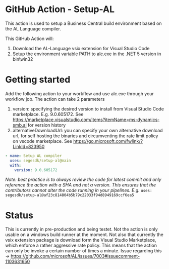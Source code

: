 # GitHub Action - Setup-AL
This action is used to setup a Business Central build environment based on the AL Language compiler. 

This GitHub Action will:
  1. Download the AL-Language vsix extension for Visual Studio Code
  2. Setup the environment variable PATH to alc.exe in the .NET 5 version in bin\win32
 

# Getting started

Add the following action to your workflow and use alc.exe through your workflow job. The action can take 2 parameters

1. version: specifying the desired version to install from Visual Studio Code marketplace. E.g. 9.0.605172. See https://marketplace.visualstudio.com/items?itemName=ms-dynamics-smb.al for version history
2. alternativeDownloadUrl: you can specify your own alternative download url, for self hosting the binaries and circumventing the rate limit policy on vscode marketplace. See https://go.microsoft.com/fwlink/?LinkId=823950

```yaml
- name: Setup AL compiler
  uses: segesdk/setup-al@main
  with:
    version: 9.0.605172
```
*Note: best practice is to always review the code for latest commit and only reference the action with a SHA and not a version. This ensures that the contributors cannot alter the code running in your pipelines. E.g.*
```uses: segesdk/setup-al@af23c814804b5b79c22033f94d8949169ccf6ea5```
 

# Status
This is currently in pre-production and being testet. Not the action is only usable on a windows build runner at the moment. Not also that currently the vsix extension package is download form the Visual Studio Marketplace, which enforce a rather aggressive rate policy. This means that the action can only be invoke a certain number of times a minute. Issue regarding this -> https://github.com/microsoft/AL/issues/7003#issuecomment-1103631650
